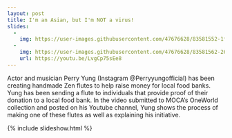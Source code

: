 ```yaml
---
layout: post
title: I'm an Asian, but I'm NOT a virus!
slides:
  -
    img: https://user-images.githubusercontent.com/47676628/83581552-1f821c80-a50d-11ea-8449-36c92c5e4926.jpg
  -
    img: https://user-images.githubusercontent.com/47676628/83581562-26a92a80-a50d-11ea-94eb-5d920c93ac39.jpg
    url: https://youtu.be/LvgCp75sEe8
---
```


Actor and musician Perry Yung (Instagram @Perryyungofficial) has been creating handmade Zen flutes to help raise money for local food banks.  Yung has been sending a flute to individuals that provide proof of their donation to a local food bank.  In the video submitted to MOCA’s OneWorld collection and posted on his Youtube channel, Yung shows the process of making one of these flutes as well as explaining his initiative.    

{% include slideshow.html %}
